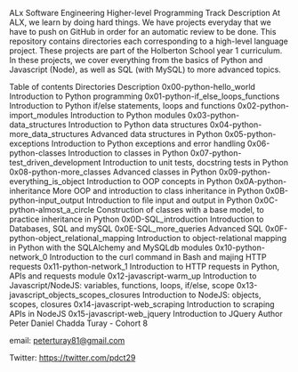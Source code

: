 ALx Software Engineering Higher-level Programming Track
Description
At ALX, we learn by doing hard things. We have projects everyday that we have to push on GitHub in order for an automatic review to be done. This repository contains directories each corresponding to a high-level language project. These projects are part of the Holberton School year 1 curriculum. In these projects, we cover everything from the basics of Python and Javascript (Node), as well as SQL (with MySQL) to more advanced topics.

Table of contents
Directories	Description
0x00-python-hello_world	Introduction to Python programming
0x01-python-if_else_loops_functions	Introduction to Python if/else statements, loops and functions
0x02-python-import_modules	Introduction to Python modules
0x03-python-data_structures	Introduction to Python data structures
0x04-python-more_data_structures	Advanced data structures in Python
0x05-python-exceptions	Introduction to Python exceptions and error handling
0x06-python-classes	Introduction to classes in Python
0x07-python-test_driven_development	Introduction to unit tests, docstring tests in Python
0x08-python-more_classes	Advanced classes in Python
0x09-python-everything_is_object	Introduction to OOP concepts in Python
0x0A-python-inheritance	More OOP and introduction to class inheritance in Python
0x0B-python-input_output	Introduction to file input and output in Python
0x0C-python-almost_a_circle	Construction of classes with a base model, to practice inheritance in Python
0x0D-SQL_introduction	Introduction to Databases, SQL and mySQL
0x0E-SQL_more_queries	Advanced SQL
0x0F-python-object_relational_mapping	Introduction to object-relational mapping in Python with the SQLAlchemy and MySQLdb modules
0x10-python-network_0	Introduction to the curl command in Bash and majing HTTP requests
0x11-python-network_1	Introduction to HTTP requests in Python, APIs and requests module
0x12-javascript-warm_up	Introduction to Javascript/NodeJS: variables, functions, loops, if/else, scope
0x13-javascript_objects_scopes_closures	Introduction to NodeJS: objects, scopes, closures
0x14-javascript-web_scraping	Introduction to scraping APIs in NodeJS
0x15-javascript-web_jquery	Introduction to JQuery
Author
Peter Daniel Chadda Turay - Cohort 8

email: peterturay81@gmail.com

Twitter: https://twitter.com/pdct29
